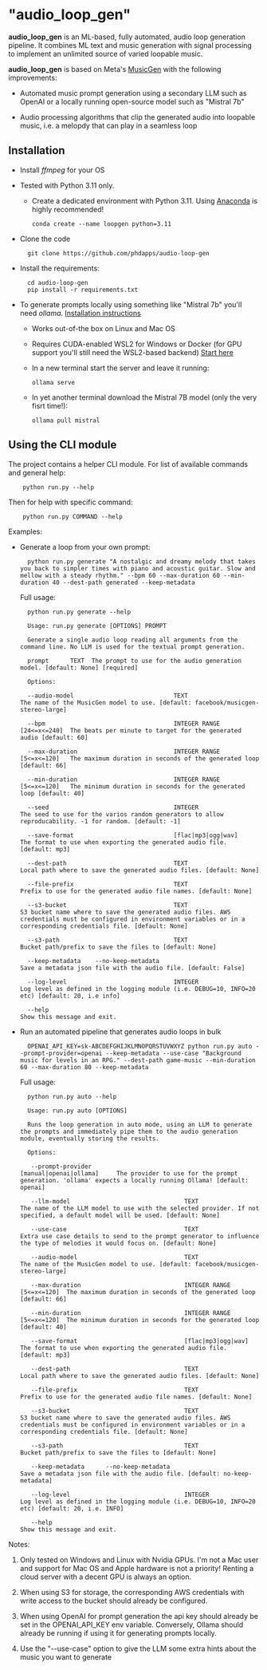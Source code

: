 
# "audio_loop_gen"

__audio_loop_gen__ is an ML-based, fully automated, audio loop generation pipeline.
It combines ML text and music generation with signal processing to implement an unlimited source of varied loopable music.

__audio_loop_gen__ is based on Meta's [MusicGen](https://audiocraft.metademolab.com/) with the following improvements:

- Automated music prompt generation using a secondary LLM such as OpenAI or a locally running open-source model such as "Mistral 7b"

- Audio processing algorithms that clip the generated audio into loopable music, i.e. a melopdy that can play in a seamless loop

## Installation

- Install *ffmpeg* for your OS
  
- Tested with Python 3.11 only.
  
  - Create a dedicated environment with Python 3.11. Using [Anaconda](https://www.anaconda.com/download/) is highly recommended!

        conda create --name loopgen python=3.11

- Clone the code
  
        git clone https://github.com/phdapps/audio-loop-gen

- Install the requirements:

        cd audio-loop-gen
        pip install -r requirements.txt

- To generate prompts locally using something like "Mistral 7b" you'll need *ollama*. [Installation instructions](https://github.com/jmorganca/ollama)
  
  - Works out-of-the box on Linux and Mac OS
  
  - Requires CUDA-enabled WSL2 for Windows or Docker (for GPU support you'll still need the WSL2-based backend) [Start here](https://learn.microsoft.com/en-us/windows/ai/directml/gpu-cuda-in-wsl)

  - In a new terminal start the server and leave it running:
  
        ollama serve

  - In yet another terminal download the Mistral 7B model (only the very fisrt time!):

        ollama pull mistral

## Using the CLI module

The project contains a helper CLI module. For list of available commands and general help:

        python run.py --help

Then for help with specific command:

        python run.py COMMAND --help

Examples:

- Generate a loop from your own prompt:

        python run.py generate "A nostalgic and dreamy melody that takes you back to simpler times with piano and acoustic guitar. Slow and mellow with a steady rhythm." --bpm 60 --max-duration 60 --min-duration 40 --dest-path generated --keep-metadata

  Full usage:

        python run.py generate --help

        Usage: run.py generate [OPTIONS] PROMPT

        Generate a single audio loop reading all arguments from the command line. No LLM is used for the textual prompt generation.

        prompt      TEXT  The prompt to use for the audio generation model. [default: None] [required]

        Options:

        --audio-model                            TEXT                        The name of the MusicGen model to use. [default: facebook/musicgen-stereo-large]

        --bpm                                    INTEGER RANGE [24<=x<=240]  The beats per minute to target for the generated audio [default: 60]

        --max-duration                           INTEGER RANGE [5<=x<=120]   The maximum duration in seconds of the generated loop [default: 66]

        --min-duration                           INTEGER RANGE [5<=x<=120]   The minimum duration in seconds for the generated loop [default: 40]
        
        --seed                                   INTEGER                     The seed to use for the varios random generators to allow reproducability. -1 for random. [default: -1]

        --save-format                            [flac|mp3|ogg|wav]          The format to use when exporting the generated audio file. [default: mp3]
        
        --dest-path                              TEXT                        Local path where to save the generated audio files. [default: None]
        
        --file-prefix                            TEXT                        Prefix to use for the generated audio file names. [default: None]

        --s3-bucket                              TEXT                        S3 bucket name where to save the generated audio files. AWS credentials must be configured in environment variables or in a corresponding credentials file. [default: None]
        
        --s3-path                                TEXT                        Bucket path/prefix to save the files to [default: None]
        
        --keep-metadata    --no-keep-metadata                                Save a metadata json file with the audio file. [default: False]
        
        --log-level                              INTEGER                     Log level as defined in the logging module (i.e. DEBUG=10, INFO=20 etc) [default: 20, i.e info]
        
        --help                                                               Show this message and exit.

- Run an automated pipeline that generates audio loops in bulk
  
        OPENAI_API_KEY=sk-ABCDEFGHIJKLMNOPQRSTUVWXYZ python run.py auto --prompt-provider=openai --keep-metadata --use-case "Background music for levels in an RPG." --dest-path game-music --min-duration 60 --max-duration 80 --keep-metadata

  Full usage:

        python run.py auto --help

        Usage: run.py auto [OPTIONS]

        Runs the loop generation in auto mode, using an LLM to generate the prompts and immediately pipe them to the audio generation module, eventually storing the results.

        Options:

         --prompt-provider                          [manual|openai|ollama]     The provider to use for the prompt generation. 'ollama' expects a locally running Ollama! [default: openai]
         
         --llm-model                                TEXT                       The name of the LLM model to use with the selected provider. If not specified, a default model will be used. [default: None]
         
         --use-case                                 TEXT                       Extra use case details to send to the prompt generator to influence the type of melodies it would focus on. [default: None]
         
         --audio-model                              TEXT                       The name of the MusicGen model to use. [default: facebook/musicgen-stereo-large]
         
         --max-duration                             INTEGER RANGE [5<=x<=120]  The maximum duration in seconds of the generated loop [default: 66]
         
         --min-duration                             INTEGER RANGE [5<=x<=120]  The minimum duration in seconds for the generated loop [default: 40]

         --save-format                              [flac|mp3|ogg|wav]         The format to use when exporting the generated audio file. [default: mp3]
         
         --dest-path                                TEXT                       Local path where to save the generated audio files. [default: None]
         
         --file-prefix                              TEXT                       Prefix to use for the generated audio file names. [default: None]
         
         --s3-bucket                                TEXT                       S3 bucket name where to save the generated audio files. AWS credentials must be configured in environment variables or in a corresponding credentials file. [default: None]
         
         --s3-path                                  TEXT                       Bucket path/prefix to save the files to [default: None] 
         
         --keep-metadata      --no-keep-metadata                               Save a metadata json file with the audio file. [default: no-keep-metadata]
         
         --log-level                                INTEGER                    Log level as defined in the logging module (i.e. DEBUG=10, INFO=20 etc) [default: 20, i.e. INFO]
         
         --help                                                                Show this message and exit.

Notes:

  1. Only tested on Windows and Linux with Nvidia GPUs. I'm not a Mac user and support for Mac OS and Apple hardware is not a priority! Renting a cloud server with a decent GPU is always an option.

  2. When using S3 for storage, the corresponding AWS credentials with write access to the bucket should already be configured.

  3. When using OpenAI for prompt generation the api key should already be set in the OPENAI_API_KEY env variable. Conversely, Ollama should already be running if using it for generating prompts locally.

  4. Use the "--use-case" option to give the LLM some extra hints about the music you want to generate
